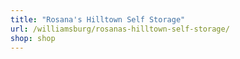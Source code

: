 ```yaml
---
title: "Rosana's Hilltown Self Storage"
url: /williamsburg/rosanas-hilltown-self-storage/
shop: shop
---
```

